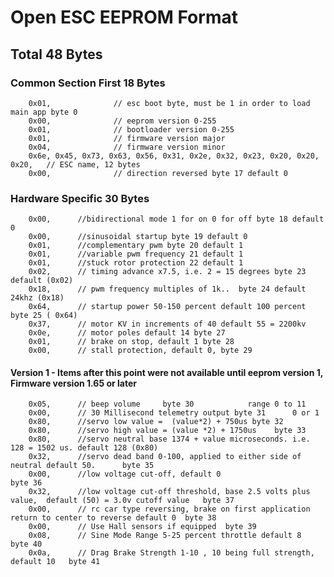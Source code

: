 # Open ESC EEPROM Format

## Total 48 Bytes

### Common Section First 18 Bytes

        0x01,              // esc boot byte, must be 1 in order to load main app byte 0
        0x00,              // eeprom version 0-255
        0x01,              // bootloader version 0-255
        0x01,              // firmware version major
        0x04,              // firmware version minor
        0x6e, 0x45, 0x73, 0x63, 0x56, 0x31, 0x2e, 0x32, 0x23, 0x20, 0x20, 0x20,   // ESC name, 12 bytes
        0x00,              // direction reversed byte 17 default 0

### Hardware Specific 30 Bytes

        0x00,      //bidirectional mode 1 for on 0 for off byte 18 default 0
        0x00,      //sinusoidal startup byte 19 default 0
        0x01,      //complementary pwm byte 20 default 1
        0x01,      //variable pwm frequency 21 default 1
        0x01,      //stuck rotor protection 22 default 1
        0x02,      // timing advance x7.5, i.e. 2 = 15 degrees byte 23 default (0x02)
        0x18,      // pwm frequency multiples of 1k..  byte 24 default 24khz (0x18)
        0x64,      // startup power 50-150 percent default 100 percent byte 25 ( 0x64)
        0x37,      // motor KV in increments of 40 default 55 = 2200kv
        0x0e,      // motor poles default 14 byte 27
        0x01,      // brake on stop, default 1 byte 28
        0x00,      // stall protection, default 0, byte 29

#### Version 1 - Items after this point were not available until eeprom version 1, Firmware version 1.65 or later
  
        0x05,      // beep volume     byte 30            range 0 to 11
        0x00,      // 30 Millisecond telemetry output byte 31      0 or 1
        0x80,      //servo low value =  (value*2) + 750us byte 32
        0x80,      //servo high value = (value *2) + 1750us    byte 33
        0x80,      //servo neutral base 1374 + value microseconds. i.e. 128 = 1502 us. default 128 (0x80)
        0x32,      //servo dead band 0-100, applied to either side of neutral default 50.      byte 35
        0x00,      //low voltage cut-off, default 0                                         byte 36
        0x32,      //low voltage cut-off threshold, base 2.5 volts plus value,  default (50) = 3.0v cutoff value   byte 37
        0x00,      // rc car type reversing, brake on first application return to center to reverse default 0  byte 38
        0x00,      // Use Hall sensors if equipped  byte 39
        0x08,      // Sine Mode Range 5-25 percent throttle default 8   byte 40
        0x0a,      // Drag Brake Strength 1-10 , 10 being full strength, default 10   byte 41
